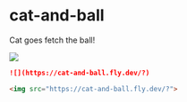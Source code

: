 # cat-and-ball

Cat goes fetch the ball!

<img src="https://cat-and-ball.fly.dev/?">

```md
![](https://cat-and-ball.fly.dev/?)
```

```md
<img src="https://cat-and-ball.fly.dev/?">
```
